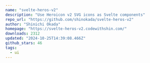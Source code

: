 ```yaml
---
name: "svelte-heros-v2"
description: "Use Heroicon v2 SVG icons as Svelte components"
repo_url: "https://github.com/shinokada/svelte-heros-v2"
author: "Shinichi Okada"
homepage: "https://svelte-heros-v2.codewithshin.com/"
downloads: 2312
updated: "2024-10-25T14:39:08.466Z"
github_stars: 46
tags: 
  - ui
---
```

